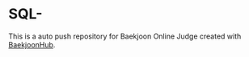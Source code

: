 # SQL-
This is a auto push repository for Baekjoon Online Judge created with [BaekjoonHub](https://github.com/BaekjoonHub/BaekjoonHub).
